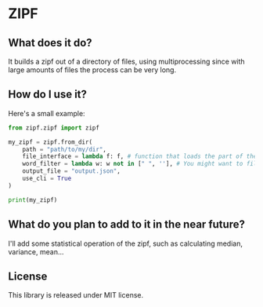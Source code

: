 # ZIPF

## What does it do?
It builds a zipf out of a directory of files, using multiprocessing since with large amounts of files the process can be very long.

## How do I use it?
Here's a small example:
```python
from zipf.zipf import zipf

my_zipf = zipf.from_dir(
    path = "path/to/my/dir",
    file_interface = lambda f: f, # function that loads the part of the file that you want. For example, if you have json files you might want to load a specific attribute.
    word_filter = lambda w: w not in [" ", ''], # You might want to filter out some words.
    output_file = "output.json",
    use_cli = True
)

print(my_zipf)
```

## What do you plan to add to it in the near future?
I'll add some statistical operation of the zipf, such as calculating median, variance, mean...

## License
This library is released under MIT license.